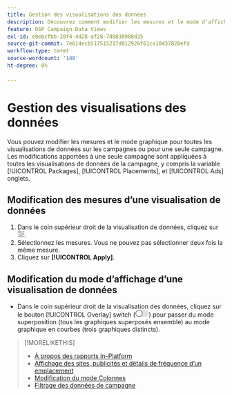 ```yaml
---
title: Gestion des visualisations des données
description: Découvrez comment modifier les mesures et le mode d’affichage des visualisations de données.
feature: DSP Campaign Data Views
exl-id: e0ebcfbb-28f4-4d28-af28-7d8030988d35
source-git-commit: 7e614ecb517515217d812926f61ca10437820efd
workflow-type: tm+mt
source-wordcount: '140'
ht-degree: 0%

---
```


# Gestion des visualisations des données

Vous pouvez modifier les mesures et le mode graphique pour toutes les visualisations de données sur les campagnes ou pour une seule campagne. Les modifications apportées à une seule campagne sont appliquées à toutes les visualisations de données de la campagne, y compris la variable [!UICONTROL Packages], [!UICONTROL Placements], et [!UICONTROL Ads] onglets.

## Modification des mesures d’une visualisation de données

1. Dans le coin supérieur droit de la visualisation de données, cliquez sur ![Paramètres](/help/dsp/assets/settings-chart.png).
1. Sélectionnez les mesures.
Vous ne pouvez pas sélectionner deux fois la même mesure.
1. Cliquez sur **[!UICONTROL Apply]**.

## Modification du mode d’affichage d’une visualisation de données

* Dans le coin supérieur droit de la visualisation des données, cliquez sur le bouton [!UICONTROL Overlay] switch (![Interrupteur de recouvrement](/help/dsp/assets/overlay.png)) pour passer du mode superposition (tous les graphiques superposés ensemble) au mode graphique en courbes (trois graphiques distincts).

>[!MORELIKETHIS]
>
>* [À propos des rapports In-Platform](campaign-reports-about.md)
>* [Affichage des sites, publicités et détails de fréquence d’un emplacement](placement-details-view.md)
>* [Modification du mode Colonnes](column-view-change.md)
>* [Filtrage des données de campagne](campaign-data-filter.md)

